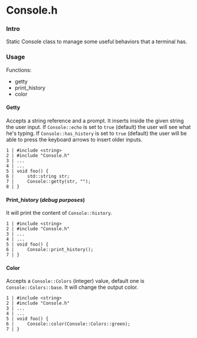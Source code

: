 # Console.h

### Intro

Static Console class to manage some useful behaviors that a terminal has.

### Usage

Functions:
- getty
- print_history
- color

#### Getty

Accepts a string reference and a prompt.
It inserts inside the given string the user input.
If `Console::echo` is set to `true` (default) the user will see what he's typing.
If `Console::has_history` is set to `true` (default) the user will be able to press the
keyboard arrows to insert older inputs.

```
1 | #include <string>
2 | #include "Console.h"
3 | ...
4 | ...
5 | void foo() {
6 |     std::string str;
7 |     Console::getty(str, "");
8 | }
``` 

#### Print_history (*debug purposes*)

It will print the content of `Console::history`.

```
1 | #include <string>
2 | #include "Console.h"
3 | ...
4 | ...
5 | void foo() {
6 |     Console::print_history();
7 | }
``` 

#### Color

Accepts a `Console::Colors` (integer) value, default one is `Console::Colors::base`.
It will change the output color.

```
1 | #include <string>
2 | #include "Console.h"
3 | ...
4 | ...
5 | void foo() {
6 |     Console::color(Console::Colors::green);
7 | }
```
